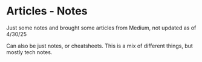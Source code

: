 # Articles - Notes
Just some notes and brought some articles from Medium, not updated as of 4/30/25

Can also be just notes, or cheatsheets.  This is a mix of different things, but mostly tech notes.

